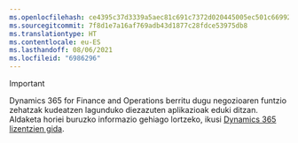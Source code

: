 ```yaml
---
ms.openlocfilehash: ce4395c37d3339a5aec81c691c7372d020445005ec501c669927ce1fbee2faae
ms.sourcegitcommit: 7f8d1e7a16af769adb43d1877c28fdce53975db8
ms.translationtype: HT
ms.contentlocale: eu-ES
ms.lasthandoff: 08/06/2021
ms.locfileid: "6986296"
---
```

> [!IMPORTANT]
> Dynamics 365 for Finance and Operations berritu dugu negozioaren funtzio zehatzak kudeatzen lagunduko diezazuten aplikazioak eduki ditzan. Aldaketa horiei buruzko informazio gehiago lortzeko, ikusi [Dynamics 365 lizentzien gida](https://mbs.microsoft.com/Files/public/365/Dynamics365LicensingGuide.pdf).
 

